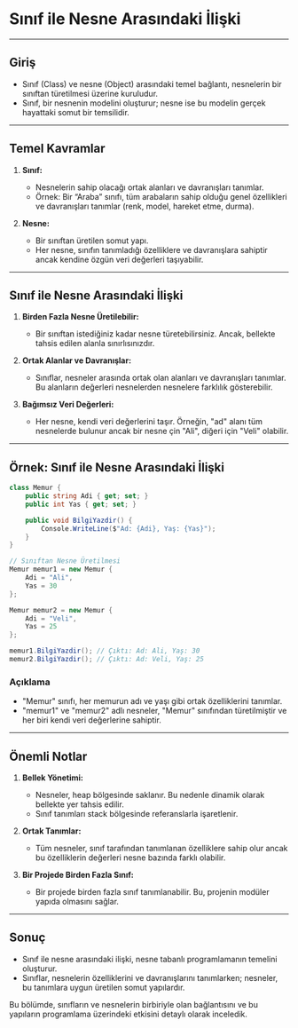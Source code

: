 # Sınıf ile Nesne Arasındaki İlişki

---

## Giriş

- Sınıf (Class) ve nesne (Object) arasındaki temel bağlantı, nesnelerin bir sınıftan türetilmesi üzerine kuruludur.
- Sınıf, bir nesnenin modelini oluşturur; nesne ise bu modelin gerçek hayattaki somut bir temsilidir.

---

## Temel Kavramlar

1. **Sınıf:**
    - Nesnelerin sahip olacağı ortak alanları ve davranışları tanımlar.
    - Örnek: Bir “Araba” sınıfı, tüm arabaların sahip olduğu genel özellikleri ve davranışları tanımlar (renk, model, hareket etme, durma).

2. **Nesne:**
    - Bir sınıftan üretilen somut yapı.
    - Her nesne, sınıfın tanımladığı özelliklere ve davranışlara sahiptir ancak kendine özgün veri değerleri taşıyabilir.

---

## Sınıf ile Nesne Arasındaki İlişki

1. **Birden Fazla Nesne Üretilebilir:**
    - Bir sınıftan istediğiniz kadar nesne türetebilirsiniz. Ancak, bellekte tahsis edilen alanla sınırlısınızdır.

2. **Ortak Alanlar ve Davranışlar:**
    - Sınıflar, nesneler arasında ortak olan alanları ve davranışları tanımlar. Bu alanların değerleri nesnelerden nesnelere farklılık gösterebilir.

3. **Bağımsız Veri Değerleri:**
    - Her nesne, kendi veri değerlerini taşır. Örneğin, "ad" alanı tüm nesnelerde bulunur ancak bir nesne çin "Ali", diğeri için "Veli" olabilir.

---

## Örnek: Sınıf ile Nesne Arasındaki İlişki

```csharp
class Memur {
    public string Adi { get; set; }
    public int Yas { get; set; }

    public void BilgiYazdir() {
        Console.WriteLine($"Ad: {Adi}, Yaş: {Yas}");
    }
}

// Sınıftan Nesne Üretilmesi
Memur memur1 = new Memur {
    Adi = "Ali",
    Yas = 30
};

Memur memur2 = new Memur {
    Adi = "Veli",
    Yas = 25
};

memur1.BilgiYazdir(); // Çıktı: Ad: Ali, Yaş: 30
memur2.BilgiYazdir(); // Çıktı: Ad: Veli, Yaş: 25
```

### Açıklama

- "Memur" sınıfı, her memurun adı ve yaşı gibi ortak özelliklerini tanımlar.
- "memur1" ve "memur2" adlı nesneler, "Memur" sınıfından türetilmiştir ve her biri kendi veri değerlerine sahiptir.

---

## Önemli Notlar

1. **Bellek Yönetimi:**
    - Nesneler, heap bölgesinde saklanır. Bu nedenle dinamik olarak bellekte yer tahsis edilir.
    - Sınıf tanımları stack bölgesinde referanslarla işaretlenir.

2. **Ortak Tanımlar:**
    - Tüm nesneler, sınıf tarafından tanımlanan özelliklere sahip olur ancak bu özelliklerin değerleri nesne bazında farklı olabilir.

3. **Bir Projede Birden Fazla Sınıf:**
    - Bir projede birden fazla sınıf tanımlanabilir. Bu, projenin modüler yapıda olmasını sağlar.

---

## Sonuç

- Sınıf ile nesne arasındaki ilişki, nesne tabanlı programlamanın temelini oluşturur.
- Sınıflar, nesnelerin özelliklerini ve davranışlarını tanımlarken; nesneler, bu tanımlara uygun üretilen somut yapılardır.

Bu bölümde, sınıfların ve nesnelerin birbiriyle olan bağlantısını ve bu yapıların programlama üzerindeki etkisini detaylı olarak inceledik.

